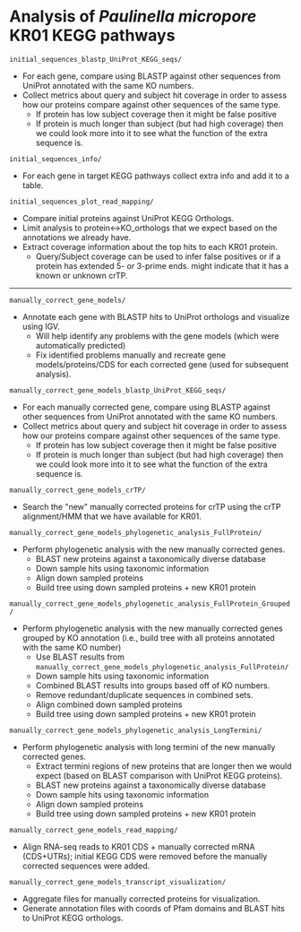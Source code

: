 # Analysis of *Paulinella micropore* KR01 KEGG pathways

`initial_sequences_blastp_UniProt_KEGG_seqs/`

- For each gene, compare using BLASTP against other sequences from UniProt annotated with the same KO numbers. 
- Collect metrics about query and subject hit coverage in order to assess how our proteins compare against other sequences of the same type.
  - If protein has low subject coverage then it might be false positive
  - If protein is much longer than subject (but had high coverage) then we could look more into it to see what the function of the extra sequence is. 

`initial_sequences_info/`

- For each gene in target KEGG pathways collect extra info and add it to a table.

`initial_sequences_plot_read_mapping/`

- Compare initial proteins against UniProt KEGG Orthologs. 
- Limit analysis to protein<->KO_orthologs that we expect based on the annotations we already have.
- Extract coverage information about the top hits to each KR01 protein. 
    - Query/Subject coverage can be used to infer false positives or if a protein has extended 5- or 3-prime ends. might indicate that it has a known or unknown crTP.

---

`manually_correct_gene_models/`

- Annotate each gene with BLASTP hits to UniProt orthologs and visualize using IGV. 
    - Will help identify any problems with the gene models (which were automatically predicted)
    - Fix identified problems manually and recreate gene models/proteins/CDS for each corrected gene (used for subsequent analysis).

`manually_correct_gene_models_blastp_UniProt_KEGG_seqs/`

- For each manually corrected gene, compare using BLASTP against other sequences from UniProt annotated with the same KO numbers. 
- Collect metrics about query and subject hit coverage in order to assess how our proteins compare against other sequences of the same type.
  - If protein has low subject coverage then it might be false positive
  - If protein is much longer than subject (but had high coverage) then we could look more into it to see what the function of the extra sequence is. 

`manually_correct_gene_models_crTP/`

- Search the "new" manually corrected proteins for crTP using the crTP alignment/HMM that we have available for KR01.

`manually_correct_gene_models_phylogenetic_analysis_FullProtein/`

- Perform phylogenetic analysis with the new manually corrected genes.
  - BLAST new proteins against a taxonomically diverse database
  - Down sample hits using taxonomic information
  - Align down sampled proteins
  - Build tree using down sampled proteins + new KR01 protein

`manually_correct_gene_models_phylogenetic_analysis_FullProtein_Grouped/`

- Perform phylogenetic analysis with the new manually corrected genes grouped by KO annotation (i.e., build tree with all proteins annotated with the same KO number)
  - Use BLAST results from `manually_correct_gene_models_phylogenetic_analysis_FullProtein/`
  - Down sample hits using taxonomic information
  - Combined BLAST results into groups based off of KO numbers. 
  - Remove redundant/duplicate sequences in combined sets. 
  - Align combined down sampled proteins
  - Build tree using down sampled proteins + new KR01 protein

`manually_correct_gene_models_phylogenetic_analysis_LongTermini/`

- Perform phylogenetic analysis with long termini of the new manually corrected genes.
  - Extract termini regions of new proteins that are longer then we would expect (based on BLAST comparison with UniProt KEGG proteins).
  - BLAST new proteins against a taxonomically diverse database
  - Down sample hits using taxonomic information
  - Align down sampled proteins
  - Build tree using down sampled proteins + new KR01 protein

`manually_correct_gene_models_read_mapping/`

- Align RNA-seq reads to KR01 CDS + manually corrected mRNA (CDS+UTRs); initial KEGG CDS were removed before the manually corrected sequences were added. 

`manually_correct_gene_models_transcript_visualization/`

- Aggregate files for manually corrected proteins for visualization. 
- Generate annotation files with coords of Pfam domains and BLAST hits to UniProt KEGG orthologs. 

